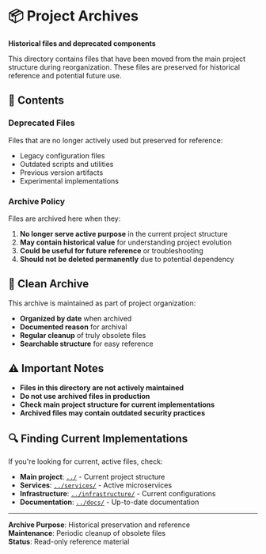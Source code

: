 # 📦 Project Archives

**Historical files and deprecated components**

This directory contains files that have been moved from the main project structure during reorganization. These files are preserved for historical reference and potential future use.

## 📁 Contents

### Deprecated Files
Files that are no longer actively used but preserved for reference:
- Legacy configuration files
- Outdated scripts and utilities
- Previous version artifacts
- Experimental implementations

### Archive Policy

Files are archived here when they:
1. **No longer serve active purpose** in the current project structure
2. **May contain historical value** for understanding project evolution
3. **Could be useful for future reference** or troubleshooting
4. **Should not be deleted permanently** due to potential dependency

## 🧹 Clean Archive

This archive is maintained as part of project organization:
- **Organized by date** when archived
- **Documented reason** for archival
- **Regular cleanup** of truly obsolete files
- **Searchable structure** for easy reference

## ⚠️ Important Notes

- **Files in this directory are not actively maintained**
- **Do not use archived files in production**
- **Check main project structure for current implementations**
- **Archived files may contain outdated security practices**

## 🔍 Finding Current Implementations

If you're looking for current, active files, check:
- **Main project**: [`../`](../) - Current project structure
- **Services**: [`../services/`](../services/) - Active microservices
- **Infrastructure**: [`../infrastructure/`](../infrastructure/) - Current configurations
- **Documentation**: [`../docs/`](../docs/) - Up-to-date documentation

---

**Archive Purpose**: Historical preservation and reference  
**Maintenance**: Periodic cleanup of obsolete files  
**Status**: Read-only reference material
